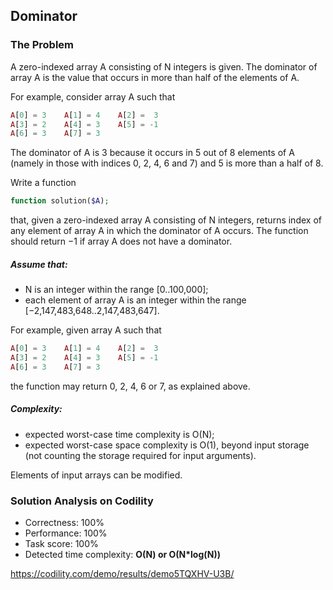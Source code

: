## Dominator

### The Problem

A zero-indexed array A consisting of N integers is given. The dominator of array A is the value that occurs in more than half of the elements of A.

For example, consider array A such that
```php
A[0] = 3    A[1] = 4    A[2] =  3
A[3] = 2    A[4] = 3    A[5] = -1
A[6] = 3    A[7] = 3
```
The dominator of A is 3 because it occurs in 5 out of 8 elements of A (namely in those with indices 0, 2, 4, 6 and 7) and 5 is more than a half of 8.

Write a function
```php
function solution($A);
```
that, given a zero-indexed array A consisting of N integers, returns index of any element of array A in which the dominator of A occurs. The function should return −1 if array A does not have a dominator.

##### Assume that:
* N is an integer within the range [0..100,000];
* each element of array A is an integer within the range [−2,147,483,648..2,147,483,647].

For example, given array A such that
```php
A[0] = 3    A[1] = 4    A[2] =  3
A[3] = 2    A[4] = 3    A[5] = -1
A[6] = 3    A[7] = 3
```
the function may return 0, 2, 4, 6 or 7, as explained above.

##### Complexity:
* expected worst-case time complexity is O(N);
* expected worst-case space complexity is O(1), beyond input storage (not counting the storage required for input arguments).

Elements of input arrays can be modified.

### Solution Analysis on Codility
* Correctness: 100%
* Performance: 100%
* Task score: 100%
* Detected time complexity: __O(N) or O(N*log(N))__

https://codility.com/demo/results/demo5TQXHV-U3B/
